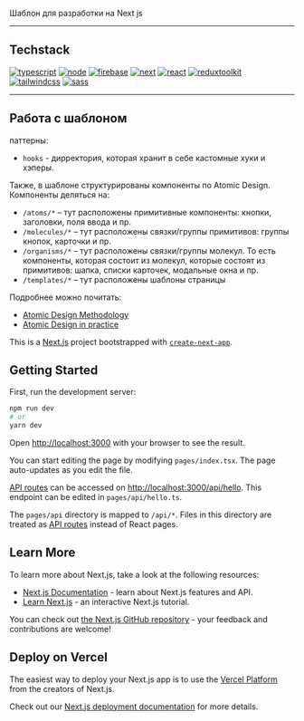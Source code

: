 Шаблон для разработки на Next js

---

## Techstack

[![typescript](https://img.shields.io/static/v1?label=typescript&message=4.9.3&color=3178C6&style=for-the-badge&logo=typescript&logoColor=white)](https://www.typescriptlang.org/)
[![node](https://img.shields.io/static/v1?label=node&message=16.5.0&color=026E00&style=for-the-badge&logo=node.js&logoColor=white)](https://nodejs.org/en/)
[![firebase](https://img.shields.io/static/v1?label=firebase&message=3.2.4&color=FFCB2C&style=for-the-badge&logo=firebase&logoColor=white)](https://firebase.com/)
[![next](https://img.shields.io/static/v1?label=next&message=13.0.5&color=000000&style=for-the-badge&logo=next&logoColor=white)](https://nextjs.org/)
[![react](https://img.shields.io/static/v1?label=react&message=18.2.0&color=61DBFB&style=for-the-badge&logo=react&logoColor=white)](https://ru.reactjs.org/)
[![reduxtoolkit](https://img.shields.io/static/v1?label=redux%20toolkit&message=1.9.1&color=764ABD&style=for-the-badge&logo=redux&logoColor=white)](https://redux-toolkit.js.org/)
[![tailwindcss](https://img.shields.io/static/v1?label=tailwindcss&message=3.2.4&color=38BDF8&style=for-the-badge&logo=tailwindcss&logoColor=white)](https://tailwindcss.com/)
[![sass](https://img.shields.io/static/v1?label=sass&message=1.56.1&color=BF4080&style=for-the-badge&logo=sass&logoColor=white)](https://sass-lang.com/)

---

## Работа с шаблоном

паттерны:

- `hooks` - дирректория, которая хранит в себе кастомные хуки и хэперы.

Также, в шаблоне структурированы компоненты по Atomic Design. Компоненты деляться на:

- `/atoms/*` – тут расположены примитивные компоненты: кнопки, заголовки, поля ввода и пр.
- `/molecules/*` – тут расположены связки/группы примитивов: группы кнопок, карточки и пр.
- `/organisms/*` – тут расположены связки/группы молекул. То есть компоненты, которая состоит из молекул, которые состоят из примитивов: шапка, списки карточек, модальные окна и пр.
- `/templates/*` – тут расположены шаблоны страницы

Подробнее можно почитать:

- [Atomic Design Methodology](https://atomicdesign.bradfrost.com/chapter-2/)
- [Atomic Design in practice](https://blog.ippon.tech/atomic-design-in-practice/)

This is a [Next.js](https://nextjs.org/) project bootstrapped with [`create-next-app`](https://github.com/vercel/next.js/tree/canary/packages/create-next-app).

## Getting Started

First, run the development server:

```bash
npm run dev
# or
yarn dev
```

Open [http://localhost:3000](http://localhost:3000) with your browser to see the result.

You can start editing the page by modifying `pages/index.tsx`. The page auto-updates as you edit the file.

[API routes](https://nextjs.org/docs/api-routes/introduction) can be accessed on [http://localhost:3000/api/hello](http://localhost:3000/api/hello). This endpoint can be edited in `pages/api/hello.ts`.

The `pages/api` directory is mapped to `/api/*`. Files in this directory are treated as [API routes](https://nextjs.org/docs/api-routes/introduction) instead of React pages.

## Learn More

To learn more about Next.js, take a look at the following resources:

- [Next.js Documentation](https://nextjs.org/docs) - learn about Next.js features and API.
- [Learn Next.js](https://nextjs.org/learn) - an interactive Next.js tutorial.

You can check out [the Next.js GitHub repository](https://github.com/vercel/next.js/) - your feedback and contributions are welcome!

## Deploy on Vercel

The easiest way to deploy your Next.js app is to use the [Vercel Platform](https://vercel.com/new?utm_medium=default-template&filter=next.js&utm_source=create-next-app&utm_campaign=create-next-app-readme) from the creators of Next.js.

Check out our [Next.js deployment documentation](https://nextjs.org/docs/deployment) for more details.
